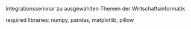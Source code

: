 Integrationsseminar zu ausgewählten Themen der Wirtschaftsinformatik

required libraries:
numpy, pandas, matplotlib, pillow